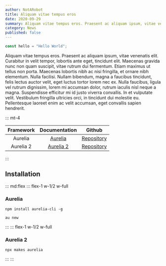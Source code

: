 ```yaml
---
author: NotARobot
title: Aliquam vitae tempus eros
date: 2020-09-29
summary: Aliquam vitae tempus eros. Praesent ac aliquam ipsum, vitae venenatis elit. Curabitur in velit tempor, lobortis ante eget, tincidunt elit. Maecenas gravida nunc non quam suscipit, vitae rutrum dui fermentum.
category: News
published: false
---
```


```javascript
const hello = "Hello World";
```

Aliquam vitae tempus eros. Praesent ac aliquam ipsum, vitae venenatis elit. Curabitur in velit tempor, lobortis ante eget, tincidunt elit. Maecenas gravida nunc non quam suscipit, vitae rutrum dui fermentum. Etiam maximus ut tellus non porta. Maecenas lobortis nibh ac nisi fringilla, et ornare nibh elementum. Nulla facilisi. Nullam bibendum, magna a faucibus tincidunt, felis lectus auctor velit, eget luctus tortor lorem nec ex. Nulla faucibus, ligula vel rutrum dignissim, lorem mi accumsan dolor, rutrum iaculis nisl neque a magna. Suspendisse efficitur mi id justo viverra convallis. In et vulputate velit. Vestibulum fringilla ultricies orci, in tincidunt dui molestie eu. Pellentesque laoreet enim ac velit accumsan, eget convallis sapien hendrerit.

::: mt-4

| Framework |             Documentation             |                       Github                       |
| :-------: | :-----------------------------------: | :------------------------------------------------: |
|  Aurelia  |    [Aurelia](https://aurelia.io/)     | [Repository](https://github.com/aurelia/framework) |
| Aurelia 2 | [Aurelia 2](https://docs.aurelia.io/) |  [Repository](https://github.com/aurelia/aurelia)  |

:::

## Installation

::: md:flex
::: flex-1 w-1/2 w-full

### Aurelia

`npm install aurelia-cli -g`

`au new`

:::
::: flex-1 w-1/2 w-full

### Aurelia 2

`npx makes aurelia`

:::
:::
